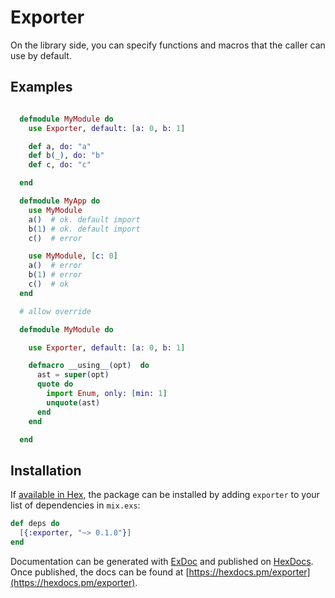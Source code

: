 # Exporter

On the library side, you can specify functions and macros that the caller can use by default.

## Examples

```elixir

  defmodule MyModule do
    use Exporter, default: [a: 0, b: 1]

    def a, do: "a"
    def b(_), do: "b"
    def c, do: "c"

  end

  defmodule MyApp do
    use MyModule
    a()  # ok. default import
    b(1) # ok. default import
    c()  # error

    use MyModule, [c: 0]
    a()  # error
    b(1) # error
    c()  # ok
  end

  # allow override

  defmodule MyModule do

    use Exporter, default: [a: 0, b: 1]

    defmacro __using__(opt)  do
      ast = super(opt)
      quote do
        import Enum, only: [min: 1]
        unquote(ast)
      end
    end

  end

```

## Installation

If [available in Hex](https://hex.pm/docs/publish), the package can be installed
by adding `exporter` to your list of dependencies in `mix.exs`:

```elixir
def deps do
  [{:exporter, "~> 0.1.0"}]
end
```

Documentation can be generated with [ExDoc](https://github.com/elixir-lang/ex_doc)
and published on [HexDocs](https://hexdocs.pm). Once published, the docs can
be found at [https://hexdocs.pm/exporter](https://hexdocs.pm/exporter).

